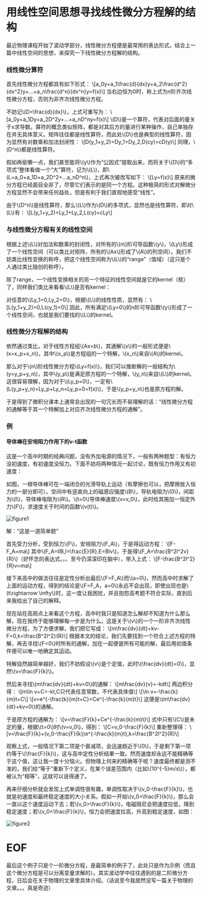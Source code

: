 ﻿# 用线性空间思想寻找线性微分方程解的结构

最近物理课程开始了波动学部分，线性微分方程便是最常用的表达形式，结合上一篇中线性空间的思想，来探究一下线性微分方程解的结构。

### 线性微分算符

首先线性微分方程都具有如下形式：
\\[a_0y+a_1\frac{d}{dx}y+a_2\frac{d^2}{dx^2}y+...+a_n\frac{d^n}{dx^n}y=f(x)\\]
当右边恒为0时，称上式为n阶齐次线性微分方程，否则为非齐次线性微分方程。

不妨记\\(D=\frac{d}{dx}\\)，上式可重写为：
\\[a_0y+a_1Dy+a_2D^2y+...+a_nD^ny=f(x)\\]
\\(D\\)是一个算符，代表对后面的量关于x求导数。算符的概念类似矩阵，都是对其后方的量进行某种操作，自己单独存在并无具体意义。矩阵往往都是线性算符，而此处\\(D\\)也是典型的线性算符，因为显然有对数乘和加法封闭性：
\\[D(y_1+y_2)=Dy_1+Dy_2,D(cy)=cD(y)\\]
同理，\\(D^n\\)都是线性算符。

假如再偷懒一点，我们甚至能将\\(y\\)作为“公因式”提取出来，而将关于\\(D\\)的“多项式”整体看做一个“大”算符，记为\\(L\\)，即\\(L=a_0+a_1D+a_2D^2+...a_nD^n\\)，上式再次被改写如下：
\\[Ly=f(x)\\]
原来的微分方程已经面目全非了，尽管它们表示的是同一个方程。这种极简的形式对解微分方程显然不会带来任何益处，但是有利于我们直观地感受“线性”。

由于\\(D^n\\)是线性算符，那么\\(L\\)作为\\(D\\)的多项式，显然也是线性算符，即对\\(L\\)有：
\\[L(y_1+y_2)=Ly_1+Ly_2,L(cy)=cLy\\]

### 与线性微分方程有关的线性空间

根据上述\\(L\\)对加法和数乘的封闭性，对所有的\\(n\\)阶可导函数\\(y\\)，\\(Ly\\)形成了一个线性空间（可以类比对矩阵，所有的\\(Ax\\)形成了\\(A\\)的列空间）。我们不妨类比线性变换的称呼，把这个线性空间称为\\(L\\)的“range”（值域）（这只是个人通过类比独创的称呼）。

除了range，一个线性变换相关的另一个特征的线性空间就是它的kernel（核）了，同样我们类比来看看\\(L\\)是否有kernel：

对任意的\\(Ly_1=0,Ly_2=0\\)，根据\\(L\\)的线性性质，显然有：
\\[L(y_1+y_2)=0,L(cy_1)=0\\]
因此，所有满足\\(Ly=0\\)的n阶可导函数\\(y\\)形成了一个线性空间，也就是我们要找的\\(L\\)的kernel。

### 线性微分方程解的结构

依然通过类比，对于线性方程组\\(Ax=b\\)，其通解\\(x\\)的一般形式便是\\(x=x_p+x_n\\)，其中\\(x_p\\)是方程组的一个特解，\\(x_n\\)来自\\(A\\)的kernel。

那么对于\\(n\\)阶线性微分方程\\(Ly=f(x)\\)，我们可以推断解的一般结构为\\(y=y_p+y_n\\)，其中\\(y_p\\)是满足原方程的一个特解，\\(y_n\\)来自\\(L\\)的kernel。这很容易理解，因为对于\\(Ly_p=0\\)，一定有\\(L(y_p+y_n)=Ly_p+Ly_n=Ly_p+0=f(x)\\)，于是\\(y_p+y_n\\)也是原方程的解。

于是得到了微积分课本上通常会出现的一句冗长而不易理解的话：“线性微分方程的通解等于其一个特解加上对应齐次线性微分方程的通解”。

### 例

#### 导体棒在安培阻力作用下的v-t函数

这是一个高中时期的经典问题，没有外加电源的情况下，一般有两种题型：有恒力没初速度，有初速度没恒力。下面不妨将两种情况一起讨论，既有恒力作用又有初速度：

如图，一根导体棒可在一端闭合的光滑导轨上运动（有摩擦也可以，把摩擦放入恒力的一部分即可）。空间中有竖直向上的磁感应强度\\(B\\)，导轨电阻为\\(0\\)，间距为\\(l\\)，导体棒电阻为\\(R\\)。\\(t=0\\)导体棒速度\\(v=v_0\\)，此时给其施加一恒定外力\\(F\\)，求速度关于时间的函数\\(v(t)\\)。

![figure1]()

解：“这是一道简单题”

首先受力分析，受到恒力\\(F\\)，安培阻力\\(F_A\\)，于是得运动方程：
\\[F-F_A=ma\\]
其中\\(F_A=IlB,I=\frac{E}{R},E=Blv\\)，于是得\\(F_A=\frac{B^2l^2v}{R}\\)（好怀念的表达式。。。至今仍深深印在脑中），带入上式：
\\[F-\frac{B^2l^2}{R}v=ma\\]

接下来高中的做法往往是定性分析出最后\\(F=F_A\\)而\\(a=0\\)，然而高中时求解了上面的运动方程，得到的结论是\\(F=F_A，a=0\\)永远不会出现，即使出现也是\\(t\rightarrow \infty\\)时，这一度让我困扰，并且抱怨高考题不符合实际，直到后来我给出了自己的解释。

现在站在高观点上来看这个方程，高中时我只是知道怎么解却不知道为什么那么解，现在我终于能够理解每一步是为什么。这是关于\\(v\\)的一个一阶非齐次线性微分方程，为了方便求解，我们把它写成：
\\[m\frac{dv}{dt}+kv-F=0,k=\frac{B^2l^2}{R}\\]
根据本文的结论，我们先要找到一个符合上述方程的特解，再去寻找\\(F=0\\)时所有的通解，加在一起便是所有可能的解，最后用初值条件便可以唯一地确定其运动。

特解自然越简单越好，我们不妨假设\\(v\\)是个定值，此时\\(\frac{dv}{dt}=0\\)，显然\\(v=\frac{F}{k}\\)。

然后来寻找\\(m\frac{dv}{dt}+kv=0\\)的通解：
\\[m\frac{dv}{v}=-kdt\\]
两边积分得：
\\[m\ln v+C=-kt,C只代表任意常数，不代表具体值\\]
\\[\ln v=-\frac{k}{m}t+C\\]
\\[v=e^{-\frac{k}{m}t+C}=Ce^{-\frac{k}{m}t}\\]
这便是\\(m\frac{dv}{dt}+kv=0\\)的通解。

于是原方程的通解为：
\\[v=\frac{F}{k}+Ce^{-\frac{k}{m}t}\\]
式中只有\\(C\\)是未定的量，根据\\(t=0\\)时\\(v=v_0\\)，得到：
\\[C=v_0-\frac{F}{k}\\]
重新整理得：
\\[v=\frac{F}{k}+(v_0-\frac{F}{k})e^{-\frac{k}{m}t},k=\frac{B^2l^2}{R}\\]

观察上式，一般情况下第二项是个衰减项，会迅速趋近于\\(0\\)，于是剩下第一项约等于\\(\frac{F}{k}\\)，这与高中定性分析结果一致。然而速度却永远不能精确等于这个值，这让我一度十分恼火。但物理上何来的精确等于呢？速度最终都是测不准的，我们给“等于”重新下个定义，在某个误差范围内（比如\\(10^{-5}m/s\\)），都被认为“相等”，这就可以说得通了。

再来仔细分析就会发现上式单调性很有趣，单调性取决于\\(v_0-\frac{F}{k}\\)，也就是初速度和最终稳定速度的大小关系。假如一开始\\(v_0=\frac{F}{k}\\)，那么会一直以这个速度运动下去；若\\(v_0>\frac{F}{k}\\)，电磁阻尼会把速度拉低，降到稳定速度；若\\(v_0<\frac{F}{k}\\)，恒力会把速度拉高，升高到稳定速度，如图：

![figure2]()

# EOF
最后这个例子只是个一阶微分方程，是最简单的例子了，此处只是作为示例（而且这个微分方程是可以分离变量求解的）。其实波动学中往往遇到的是二阶微分方程，日后会在关于物理的文章里具体介绍。（话说至今我居然没写一篇关于物理的文章。。。真是奇迹）